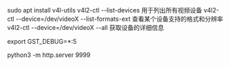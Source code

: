 sudo apt install v4l-utils
v4l2-ctl --list-devices 用于列出所有视频设备
v4l2-ctl --device=/dev/videoX --list-formats-ext 查看某个设备支持的格式和分辨率
v4l2-ctl --device=/dev/videoX --all 获取设备的详细信息

export GST_DEBUG=*:5

python3 -m http.server 9999